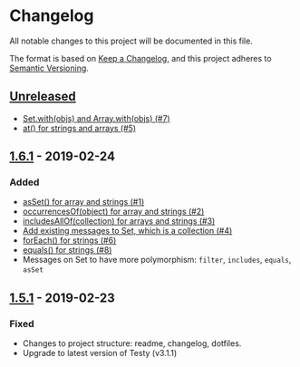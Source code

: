 # Changelog
All notable changes to this project will be documented in this file.

The format is based on [Keep a Changelog](https://keepachangelog.com/en/1.0.0/),
and this project adheres to [Semantic Versioning](https://semver.org/spec/v2.0.0.html).

## [Unreleased]

- [Set.with(objs) and Array.with(objs) (#7)](https://github.com/ngarbezza/oow/issues/7)
- [at() for strings and arrays (#5)](https://github.com/ngarbezza/oow/issues/5)

## [1.6.1] - 2019-02-24

### Added
- [asSet() for array and strings (#1)](https://github.com/ngarbezza/oow/issues/1)
- [occurrencesOf(object) for array and strings (#2)](https://github.com/ngarbezza/oow/issues/2)
- [includesAllOf(collection) for arrays and strings (#3)](https://github.com/ngarbezza/oow/issues/3)
- [Add existing messages to Set, which is a collection (#4)](https://github.com/ngarbezza/oow/issues/4)
- [forEach() for strings (#6)](https://github.com/ngarbezza/oow/issues/6)
- [equals() for strings (#8)](https://github.com/ngarbezza/oow/issues/8)
- Messages on Set to have more polymorphism: `filter`, `includes`, `equals`, `asSet`

## [1.5.1] - 2019-02-23

### Fixed
- Changes to project structure: readme, changelog, dotfiles.
- Upgrade to latest version of Testy (v3.1.1)

[Unreleased]: https://github.com/ngarbezza/testy/compare/v1.6.1...HEAD
[1.6.1]: https://github.com/ngarbezza/testy/compare/v1.5.1...v1.6.1
[1.5.1]: https://github.com/ngarbezza/testy/compare/v1.5.0...v1.5.1
